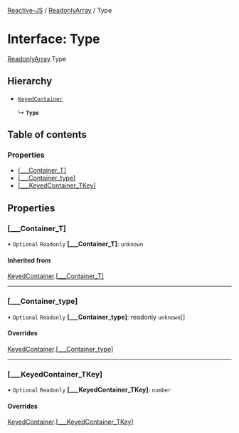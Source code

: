 [Reactive-JS](../README.md) / [ReadonlyArray](../modules/ReadonlyArray.md) / Type

# Interface: Type

[ReadonlyArray](../modules/ReadonlyArray.md).Type

## Hierarchy

- [`KeyedContainer`](types.KeyedContainer.md)

  ↳ **`Type`**

## Table of contents

### Properties

- [[\_\_\_Container\_T]](ReadonlyArray.Type.md#[___container_t])
- [[\_\_\_Container\_type]](ReadonlyArray.Type.md#[___container_type])
- [[\_\_\_KeyedContainer\_TKey]](ReadonlyArray.Type.md#[___keyedcontainer_tkey])

## Properties

### [\_\_\_Container\_T]

• `Optional` `Readonly` **[\_\_\_Container\_T]**: `unknown`

#### Inherited from

[KeyedContainer](types.KeyedContainer.md).[[___Container_T]](types.KeyedContainer.md#[___container_t])

___

### [\_\_\_Container\_type]

• `Optional` `Readonly` **[\_\_\_Container\_type]**: readonly `unknown`[]

#### Overrides

[KeyedContainer](types.KeyedContainer.md).[[___Container_type]](types.KeyedContainer.md#[___container_type])

___

### [\_\_\_KeyedContainer\_TKey]

• `Optional` `Readonly` **[\_\_\_KeyedContainer\_TKey]**: `number`

#### Overrides

[KeyedContainer](types.KeyedContainer.md).[[___KeyedContainer_TKey]](types.KeyedContainer.md#[___keyedcontainer_tkey])
